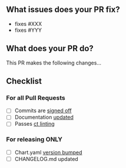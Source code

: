 <!-- ⚠️ please review https://github.com/airflow-helm/charts/tree/main/charts/airflow/CONTRIBUTING.md -->


## What issues does your PR fix?

- fixes #XXX
- fixes #YYY


## What does your PR do?

This PR makes the following changes...


## Checklist

### For all Pull Requests

- [ ] Commits are [signed off](https://github.com/airflow-helm/charts/tree/main/charts/airflow/CONTRIBUTING.md#sign-your-work)
- [ ] Documentation [updated](https://github.com/airflow-helm/charts/tree/main/charts/airflow/CONTRIBUTING.md#documentation)
- [ ] Passes [ct linting](https://github.com/airflow-helm/charts/tree/main/charts/airflow/CONTRIBUTING.md#linting)

### For releasing ONLY

- [ ] Chart.yaml [version bumped](https://github.com/airflow-helm/charts/tree/main/charts/airflow/CONTRIBUTING.md#versioning)
- [ ] CHANGELOG.md updated